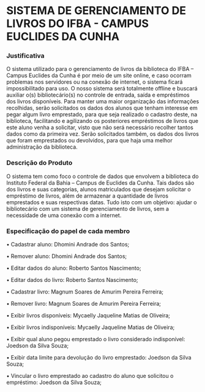 # SISTEMA DE GERENCIAMENTO DE LIVROS DO IFBA - CAMPUS EUCLIDES DA CUNHA


### Justificativa
O sistema utilizado para o gerenciamento de livros da biblioteca do IFBA – Campus Euclides da Cunha é por meio de um site online, e caso ocorram problemas nos servidores ou na conexão de internet, o sistema ficará impossibilitado para uso. O nosso sistema será totalmente offline e buscará auxiliar o(s) bibliotecário(s) no controle de entrada, saída e empréstimos dos livros disponíveis. Para manter uma maior organização das informações recolhidas, serão solicitados os dados dos alunos que tenham interesse em pegar algum livro emprestado, para que seja realizado o cadastro deste, na biblioteca, facilitando e agilizando os posteriores empréstimos de livros que este aluno venha a solicitar, visto que não será necessário recolher tantos dados como da primeira vez. Serão solicitados também, os dados dos livros que foram emprestados ou devolvidos, para que haja uma melhor administração da biblioteca.

### Descrição do Produto
O sistema tem como foco o controle de dados que envolvem a biblioteca do Instituto Federal da Bahia – Campus de Euclides da Cunha. Tais dados são dos livros e suas categorias, alunos matriculados que desejam solicitar o empréstimo de livros, além de armazenar a quantidade de livros emprestados e suas respectivas datas. Tudo isto com um objetivo: ajudar o bibliotecário com um sistema de gerenciamento de livros, sem a necessidade de uma conexão com a internet.

### Especificação do papel de cada membro
• Cadastrar aluno: Dhomini Andrade dos Santos;

• Remover aluno: Dhomini Andrade dos Santos;

• Editar dados do aluno: Roberto Santos Nascimento;

• Editar dados do livro: Roberto Santos Nascimento;

• Cadastrar livro: Magnum Soares de Amurim Pereira Ferreira;

• Remover livro: Magnum Soares de Amurim Pereira Ferreira;

• Exibir livros disponíveis: Mycaelly Jaqueline Matias de Oliveira;

• Exibir livros indisponíveis: Mycaelly Jaqueline Matias de Oliveira;

• Exibir qual aluno pegou emprestado o livro considerado indisponível: Joedson da Silva Souza;

• Exibir data limite para devolução do livro emprestado: Joedson da Silva Souza;

• Vincular o livro emprestado ao cadastro do aluno que solicitou o empréstimo: Joedson da Silva Souza;
